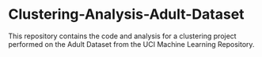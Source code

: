 # Clustering-Analysis-Adult-Dataset
This repository contains the code and analysis for a clustering project performed on the Adult Dataset from the UCI Machine Learning Repository.
